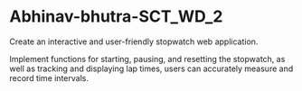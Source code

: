# Abhinav-bhutra-SCT_WD_2
Create an interactive and user-friendly stopwatch web application.

Implement functions for starting, pausing, and resetting the stopwatch, as well as tracking and displaying lap times, users can accurately measure and record time intervals.
